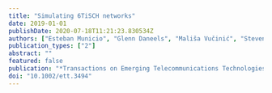 ```yaml
---
title: "Simulating 6TiSCH networks​"
date: 2019-01-01
publishDate: 2020-07-18T11:21:23.830534Z
authors: ["Esteban Municio", "Glenn Daneels", "Mališa Vučinić", "Steven Latré", "Jeroen Famaey", "Yasuyuki Tanaka", "Keoma Brun", "Kazushi Muraoka", "Xavier Vilajosana", "Thomas Watteyne"]
publication_types: ["2"]
abstract: ""
featured: false
publication: "*Transactions on Emerging Telecommunications Technologies*"
doi: "10.1002/ett.3494"
---
```


